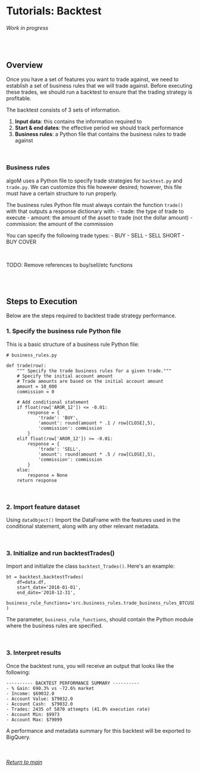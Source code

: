 # Tutorials: Backtest
###### Work in progress

<br>

## Overview

Once you have a set of features you want to trade against, we need to establish
a set of business rules that we will trade against. Before executing these trades,
we should run a backtest to ensure that the trading strategy is profitable. 

The backtest consists of 3 sets of information. 
1. __Input data__: this contains the information required to 
2. __Start & end dates__: the effective period we should track performance
3. __Business rules__: a Python file that contains the business rules to trade against

<br>

### Business rules

algoM uses a Python file to specify trade strategies for `backtest.py` and `trade.py`.
We can customize this file however desired; however, this file must have a certain
structure to run properly. 

The business rules Python file must always contain the function `trade()` 
with that outputs a response dictionary with:
    - trade: the type of trade to execute
    - amount: the amount of the asset to trade (not the dollar amount)
    - commission: the amount of the commission

You can specify the following trade types:
    - BUY
    - SELL
    - SELL SHORT
    - BUY COVER

<br>

TODO: Remove references to buy/sell/etc functions
 
<br><br>

## Steps to Execution

Below are the steps required to backtest trade strategy performance.

### 1. Specify the business rule Python file

This is a basic structure of a business rule Python file:

```
# business_rules.py

def trade(row):
    """ Specify the trade business rules for a given trade."""
    # Specify the initial account amount
    # Trade amounts are based on the initial account amount  
    amount = 10_000
    commission = 0

    # Add conditional statement
    if float(row['AROR_12']) <= -0.01:
        response = {
            'trade': 'BUY',
            'amount': round(amount * .1 / row[CLOSE],5),
            'commission': commission
        }
    elif float(row['AROR_12']) >= -0.01:
        response = {
            'trade': 'SELL',
            'amount': round(amount * .5 / row[CLOSE],5),
            'commission': commission
        }
    else:
        response = None
    return response
```

<br>

### 2. Import feature dataset

Using `dataObject()` Import the DataFrame with the features used in the 
conditional statement, along with any other relevant metadata. 

<br>


### 3. Initialize and run backtestTrades()

Import and initialize the class `backtest_Trades()`. Here's an example:

```
bt = backtest.backtestTrades(
    df=data.df,
    start_date='2018-01-01',
    end_date='2018-12-31',
    business_rule_functions='src.business_rules.trade_business_rules_BTCUSDT'
)
```

The parameter, `business_rule_functions`, should contain the Python module
where the business rules are specified. 

<br>

### 3. Interpret results

Once the backtest runs, you will receive an output that looks like
the following:

```
---------- BACKTEST PERFORMANCE SUMMARY ----------
- % Gain: 690.3% vs -72.6% market
- Income: $69032.0
- Account Value: $79032.0
- Account Cash:  $79032.0
- Trades: 2435 of 5870 attempts (41.0% execution rate)
- Account Min: $9973
- Account Max: $79099
```

A performance and metadata summary for this backtest will be exported
to BigQuery.

<br>

###### [Return to main](https://github.com/algomosaic/algom-trading/blob/master/docs/tutorials/tutorials.md)
